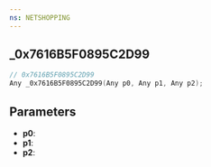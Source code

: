 ```yaml
---
ns: NETSHOPPING
---
```

## _0x7616B5F0895C2D99

```c
// 0x7616B5F0895C2D99
Any _0x7616B5F0895C2D99(Any p0, Any p1, Any p2);
```

## Parameters
* **p0**:
* **p1**:
* **p2**:
